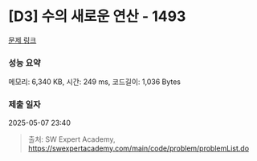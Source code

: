 # [D3] 수의 새로운 연산 - 1493 

[문제 링크](https://swexpertacademy.com/main/code/problem/problemDetail.do?contestProbId=AV2b-QGqADMBBASw) 

### 성능 요약

메모리: 6,340 KB, 시간: 249 ms, 코드길이: 1,036 Bytes

### 제출 일자

2025-05-07 23:40



> 출처: SW Expert Academy, https://swexpertacademy.com/main/code/problem/problemList.do